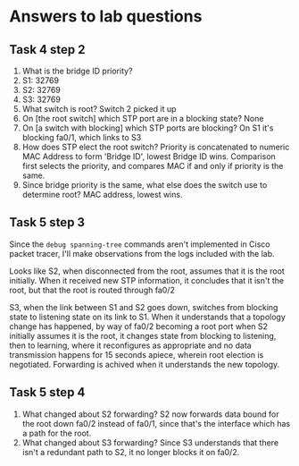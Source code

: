 # Answers to lab questions
## Task 4 step 2

 1. What is the bridge ID priority?
   1. S1: 32769
   2. S2: 32769
   3. S3: 32769
 2. What switch is root?
    Switch 2 picked it up
 3. On [the root switch] which STP port are in a blocking state?
    None
 4. On [a switch with blocking] which STP ports are blocking?
    On S1 it's blocking fa0/1, which links to S3
 5. How does STP elect the root switch?
	Priority is concatenated to numeric MAC Address to form 'Bridge ID',
lowest Bridge ID wins. Comparison first selects the priority, and compares MAC
if and only if priority is the same.
 6. Since bridge priority is the same, what else does the switch use to
	determine root?
    MAC address, lowest wins.

## Task 5 step 3
Since the ``debug spanning-tree`` commands aren't implemented in Cisco packet
tracer, I'll make observations from the logs included with the lab.

Looks like S2, when disconnected from the root, assumes that it is the root
initially. When it received new STP information, it concludes that it isn't
the root, but that the root is routed through fa0/2

S3, when the link between S1 and S2 goes down, switches from blocking state to
listening state on its link to S1. When it understands that a topology change
has happened, by way of fa0/2 becoming a root port when S2 initially assumes
it is the root, it changes state from blocking to listening, then to learning,
where it reconfigures as appropriate and no data transmission happens for 15
seconds apiece, wherein root election is negotiated. Forwarding is achived
when it understands the new topology.

## Task 5 step 4
 1. What changed about S2 forwarding?
    S2 now forwards data bound for the root down fa0/2 instead of fa0/1, since
that's the interface which has a path for the root.
 2. What changed about S3 forwarding?
    Since S3 understands that there isn't a redundant path to S2, it no longer
blocks it on fa0/2.
